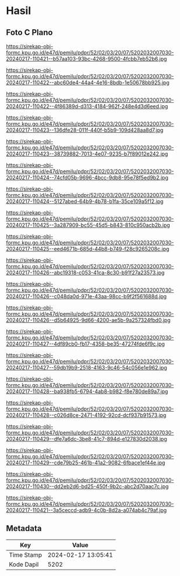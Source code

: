 # Hasil

## Foto C Plano

https://sirekap-obj-formc.kpu.go.id/e47d/pemilu/pdpr/52/02/03/20/07/5202032007030-20240217-110421--b57aa103-93bc-4268-9500-4fcbb7eb52b6.jpg

https://sirekap-obj-formc.kpu.go.id/e47d/pemilu/pdpr/52/02/03/20/07/5202032007030-20240217-110422--abc60de4-44a4-4e16-8bdb-1e50678bb925.jpg

https://sirekap-obj-formc.kpu.go.id/e47d/pemilu/pdpr/52/02/03/20/07/5202032007030-20240217-110422--4f86389d-d313-4184-962f-248e4d3d6eed.jpg

https://sirekap-obj-formc.kpu.go.id/e47d/pemilu/pdpr/52/02/03/20/07/5202032007030-20240217-110423--136dfe28-011f-440f-b5b9-109d428aa8d7.jpg

https://sirekap-obj-formc.kpu.go.id/e47d/pemilu/pdpr/52/02/03/20/07/5202032007030-20240217-110423--38739882-7013-4e07-9235-b7f89012e242.jpg

https://sirekap-obj-formc.kpu.go.id/e47d/pemilu/pdpr/52/02/03/20/07/5202032007030-20240217-110424--74cfd05b-9696-4bcc-9db8-95e78f5ed9b2.jpg

https://sirekap-obj-formc.kpu.go.id/e47d/pemilu/pdpr/52/02/03/20/07/5202032007030-20240217-110424--5127abed-64b9-4b78-b1fa-35ce109a5f12.jpg

https://sirekap-obj-formc.kpu.go.id/e47d/pemilu/pdpr/52/02/03/20/07/5202032007030-20240217-110425--3a287909-bc55-45d5-b843-810c950acb2b.jpg

https://sirekap-obj-formc.kpu.go.id/e47d/pemilu/pdpr/52/02/03/20/07/5202032007030-20240217-110425--eed4671b-685d-44b8-b749-f28c9265208c.jpg

https://sirekap-obj-formc.kpu.go.id/e47d/pemilu/pdpr/52/02/03/20/07/5202032007030-20240217-110426--abc19318-c053-41ca-8c30-b91f27a23573.jpg

https://sirekap-obj-formc.kpu.go.id/e47d/pemilu/pdpr/52/02/03/20/07/5202032007030-20240217-110426--c048da0d-971e-43aa-98cc-b9f2f561688d.jpg

https://sirekap-obj-formc.kpu.go.id/e47d/pemilu/pdpr/52/02/03/20/07/5202032007030-20240217-110426--d5b64925-9d66-4200-ae5b-9a257324fbd0.jpg

https://sirekap-obj-formc.kpu.go.id/e47d/pemilu/pdpr/52/02/03/20/07/5202032007030-20240217-110427--4df89cb0-fb17-4358-be35-47274fde6f9c.jpg

https://sirekap-obj-formc.kpu.go.id/e47d/pemilu/pdpr/52/02/03/20/07/5202032007030-20240217-110427--59db19b9-2518-4163-9c46-54c056e1e962.jpg

https://sirekap-obj-formc.kpu.go.id/e47d/pemilu/pdpr/52/02/03/20/07/5202032007030-20240217-110428--ba938fb5-6794-4ab8-b982-f8e780de89a7.jpg

https://sirekap-obj-formc.kpu.go.id/e47d/pemilu/pdpr/52/02/03/20/07/5202032007030-20240217-110428--c026d8ce-2471-4192-92cd-dcf937b91573.jpg

https://sirekap-obj-formc.kpu.go.id/e47d/pemilu/pdpr/52/02/03/20/07/5202032007030-20240217-110429--dfe7a6dc-3be8-41c7-894d-e127830d2038.jpg

https://sirekap-obj-formc.kpu.go.id/e47d/pemilu/pdpr/52/02/03/20/07/5202032007030-20240217-110429--cde79b25-461b-41a2-9082-6fbace1ef44e.jpg

https://sirekap-obj-formc.kpu.go.id/e47d/pemilu/pdpr/52/02/03/20/07/5202032007030-20240217-110430--dd2eb2d6-bd25-450f-9b2c-abc2d70aac7c.jpg

https://sirekap-obj-formc.kpu.go.id/e47d/pemilu/pdpr/52/02/03/20/07/5202032007030-20240217-110421--3a5ceccd-adb9-4c0b-8d2a-a074ab4c79af.jpg


## Metadata

| Key        | Value               |
| ---------- | ------------------- |
| Time Stamp | 2024-02-17 13:05:41 |
| Kode Dapil | 5202                |



